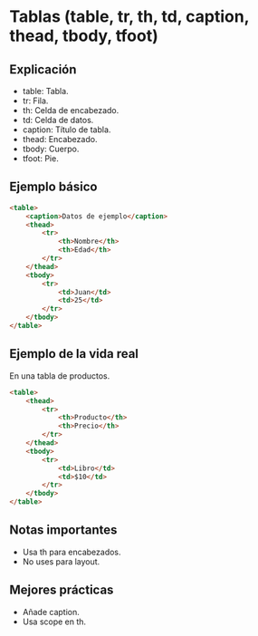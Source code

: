 # Tablas (table, tr, th, td, caption, thead, tbody, tfoot)

## Explicación

- table: Tabla.
- tr: Fila.
- th: Celda de encabezado.
- td: Celda de datos.
- caption: Título de tabla.
- thead: Encabezado.
- tbody: Cuerpo.
- tfoot: Pie.

## Ejemplo básico

```html
<table>
    <caption>Datos de ejemplo</caption>
    <thead>
        <tr>
            <th>Nombre</th>
            <th>Edad</th>
        </tr>
    </thead>
    <tbody>
        <tr>
            <td>Juan</td>
            <td>25</td>
        </tr>
    </tbody>
</table>
```

## Ejemplo de la vida real

En una tabla de productos.

```html
<table>
    <thead>
        <tr>
            <th>Producto</th>
            <th>Precio</th>
        </tr>
    </thead>
    <tbody>
        <tr>
            <td>Libro</td>
            <td>$10</td>
        </tr>
    </tbody>
</table>
```

## Notas importantes

- Usa th para encabezados.
- No uses para layout.

## Mejores prácticas

- Añade caption.
- Usa scope en th.